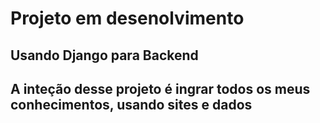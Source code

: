 # Projeto em desenolvimento 

## Usando Django para Backend 
## A inteção desse projeto é ingrar todos os meus conhecimentos, usando sites e dados 